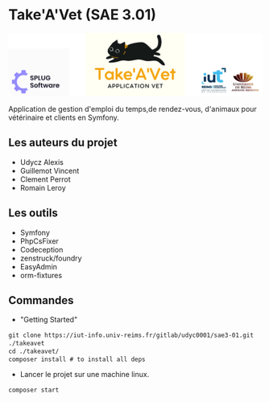 # Take'A'Vet (SAE 3.01)

![Banner](Banner.png)

Application de gestion d'emploi du temps,de rendez-vous, d'animaux pour vétérinaire et clients en Symfony.

## Les auteurs du projet

- Udycz Alexis
- Guillemot Vincent
- Clement Perrot
- Romain Leroy

## Les outils

- Symfony
- PhpCsFixer
- Codeception
- zenstruck/foundry
- EasyAdmin
- orm-fixtures

## Commandes

- "Getting Started"
```shell
git clone https://iut-info.univ-reims.fr/gitlab/udyc0001/sae3-01.git ./takeavet
cd ./takeavet/
composer install # to install all deps
```

- Lancer le projet sur une machine linux.
```shell
composer start
```